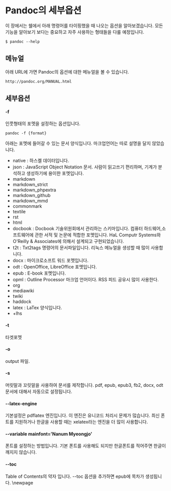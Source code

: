 
# Pandoc의 세부옵션
이 장에서는 쉘에서 아래 명령어를 타이핑했을 때 나오는 옵션을 알아보겠습니다.
모든 기능을 알아보기 보다는 중요하고 자주 사용하는 형태들을 다룰 예정입니다.

	$ pandoc --help

## 메뉴얼
아래 URL에 가면 Pandoc의 옵션에 대한 메뉴얼을 볼 수 있습니다.

	http://pandoc.org/MANUAL.html

## 세부옵션

#### -f
인풋형태의 포멧을 설정하는 옵션입니다.

	pandoc -f {format}

아래는 포멧에 들어갈 수 있는 문서 양식입니다. 마크업언어는 따로 설명을 달지 않았습니다.

- native : 하스켈 데이터입니다.
- json : JavaScript Object Notation 문서. 사람이 읽고쓰기 편리하며, 기계가 분석하고 생성하기에 용이한 포멧입니다.
- markdown
- markdown_strict
- markdown_phpextra
- markdown_github
- markdown_mmd
- commonmark
- textile
- rst
- html
- docbook : Docbook 기술위원회에서 관리하는 스키마입니다. 컴퓨터 하드웨어,소프트웨어에 관한 서적 및 논문에 적합한 포멧입니다. HaL Computr Systems와 O'Reilly & Associates에 의해서 설계되고 구현되었습니다.
- t2t : Txt2tags 명령어의 문서파일입니다. 리눅스 메뉴얼을 생성할 때 많이 사용합니다.
- docx : 마이크로소프트 워드 포멧입니다.
- odt : OpenOffice, LibreOffice 포멧입니다.
- epub : E-book 포멧입니다.
- opml : Outline Processor 마크업 언어이다. RSS 피드 공유시 많이 사용한다.
- org
- mediawiki
- twiki
- haddock
- latex : LaTex 양식입니다.
- +lhs

#### -t
타겟포멧

#### -o
output 파일.

#### -s
머릿말과 꼬릿말을 사용하여 문서를 제작합니다.
pdf, epub, epub3, fb2, docx, odt 문서에 대해서 자동으로 설정됩니다.

#### --latex-engine
기본설정은 pdflatex 엔진입니다. 이 엔진은 유니코드 처리시 문제가 많습니다.
최신 폰트를 지원하거나 한글을 사용할 때는 xelatex라는 엔진을 더 많이 사용합니다.

#### --variable mainfont='Nanum Myeongjo'
폰트를 설정하는 방법입니다. 기본 폰트를 사용해도 되지만 한글폰트를 적어주면 한글이 깨지지 않습니다.

#### --toc
Table of Contents의 약자 입니다. --toc 옵션을 추가하면 epub에 목차가 생성됩니다.
\newpage